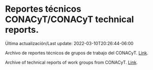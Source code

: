 # Reportes técnicos CONACyT/CONACyT technical reports.

Última actualización/Last update: 2022-03-10T20:26:44-06:00

Archivo de reportes técnicos de grupos de trabajo del CONACyT. [Link](https://salud.conacyt.mx/coronavirus/investigacion/productos/).

Archive of technical reports of work groups from CONACyT. [Link](https://salud.conacyt.mx/coronavirus/investigacion/productos/).
